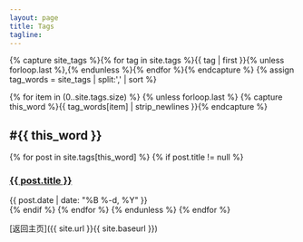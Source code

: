 ```yaml
---
layout: page
title: Tags
tagline:
---
```

<article>

  <div>

{% capture site_tags %}{% for tag in site.tags %}{{ tag | first }}{% unless forloop.last %},{% endunless %}{% endfor %}{% endcapture %}
{% assign tag_words = site_tags | split:',' | sort %}

<!-- 遍历所有有标签的文章并列出标题 -->
{% for item in (0..site.tags.size) %}
  {% unless forloop.last %}
    {% capture this_word %}{{ tag_words[item] | strip_newlines }}{% endcapture %}
    <h2 id="{{ this_word | cgi_escape }}" class="tag-title">
      #{{ this_word }}
    </h2>
    <!-- lists all posts corresponding to specific tag -->
    {% for post in site.tags[this_word] %}
      {% if post.title != null %}
        <div class="tagged-post">
          <h3 class="title">
            <a href="{{ post.url | relative_url }}">
              {{ post.title }}
            </a>
          </h3>
          <div class="meta">
            {{ post.date | date: "%B %-d, %Y" }}
          </div>
        </div>
      {% endif %}
    {% endfor %}
  {% endunless %}
{% endfor %}

  </div>

</article>


[返回主页]({{ site.url }}{{ site.baseurl }})
